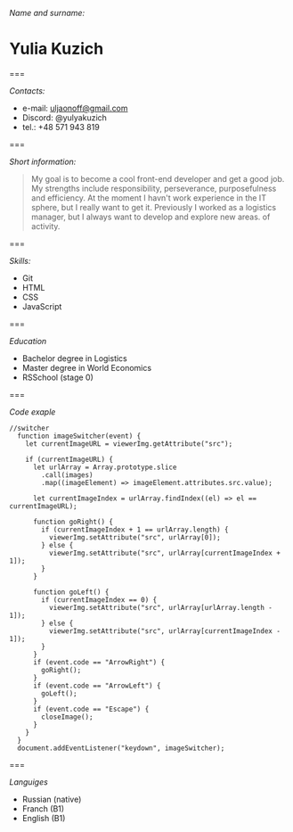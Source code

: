 _Name and surname:_

# Yulia Kuzich

===

_Contacts:_

* e-mail: uljaonoff@gmail.com
* Discord: @yulyakuzich
* tel.: +48 571 943 819

===

_Short information:_
> My goal is to become a cool front-end developer and get a good job. My strengths include responsibility, perseverance, purposefulness and efficiency. At the moment I havn't work experience in the IT sphere, but I really want to get it. Previously I worked as a logistics manager, but I always want to develop and explore new areas. of activity.

===

_Skills:_
* Git
* HTML
* CSS
* JavaScript 

===

  _Education_
* Bachelor degree in Logistics
* Master degree in World Economics
* RSSchool (stage 0)

===

_Code exaple_
```
//switcher
  function imageSwitcher(event) {
    let currentImageURL = viewerImg.getAttribute("src");
  
    if (currentImageURL) {
      let urlArray = Array.prototype.slice
        .call(images)
        .map((imageElement) => imageElement.attributes.src.value);
  
      let currentImageIndex = urlArray.findIndex((el) => el == currentImageURL);
  
      function goRight() {
        if (currentImageIndex + 1 == urlArray.length) {
          viewerImg.setAttribute("src", urlArray[0]);
        } else {
          viewerImg.setAttribute("src", urlArray[currentImageIndex + 1]);
        }
      }
  
      function goLeft() {
        if (currentImageIndex == 0) {
          viewerImg.setAttribute("src", urlArray[urlArray.length - 1]);
        } else {
          viewerImg.setAttribute("src", urlArray[currentImageIndex - 1]);
        }
      }
      if (event.code == "ArrowRight") {
        goRight();
      }
      if (event.code == "ArrowLeft") {
        goLeft();
      }
      if (event.code == "Escape") {
        closeImage();
      }
    }
  }
  document.addEventListener("keydown", imageSwitcher);
  ```

===

_Languiges_

* Russian (native)
* Franch (B1)
* English (B1)
